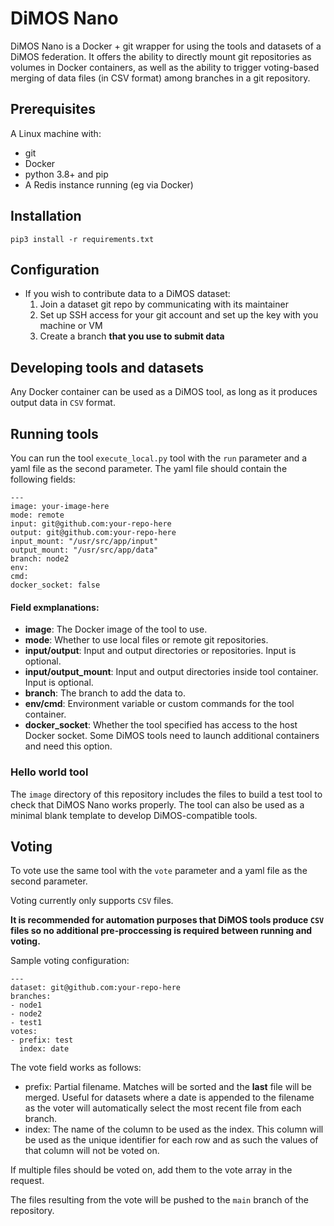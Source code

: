 # DiMOS Nano

DiMOS Nano is a Docker + git wrapper for using the tools and datasets of a DiMOS federation. It offers the ability to directly mount git repositories as volumes in Docker containers, as well as the ability to trigger voting-based merging of data files (in CSV format) among branches in a git repository.

## Prerequisites

A Linux machine with:

- git
- Docker
- python 3.8+ and pip
- A Redis instance running (eg via Docker)

## Installation

```
pip3 install -r requirements.txt
```

## Configuration

- If you wish to contribute data to a DiMOS dataset:
  1. Join a dataset git repo by communicating with its maintainer
  2. Set up SSH access for your git account and set up the key with you machine or VM
  3. Create a branch **that you use to submit data**

## Developing tools and datasets

Any Docker container can be used as a DiMOS tool, as long as it produces output data in `CSV` format.

## Running tools

You can run the tool `execute_local.py` tool with the `run` parameter and a yaml file as the second parameter. The yaml file should contain the following fields:

```
---
image: your-image-here
mode: remote
input: git@github.com:your-repo-here
output: git@github.com:your-repo-here
input_mount: "/usr/src/app/input"
output_mount: "/usr/src/app/data"
branch: node2
env:
cmd:
docker_socket: false

```
#### Field exmplanations:

- **image**: The Docker image of the tool to use.
- **mode**: Whether to use local files or remote git repositories.
- **input/output**: Input and output directories or repositories. Input is optional.
- **input/output_mount**: Input and output directories inside tool container. Input is optional.
- **branch**: The branch to add the data to.
- **env/cmd**: Environment variable or custom commands for the tool container.
- **docker_socket**: Whether the tool specified has access to the host Docker socket. Some DiMOS tools need to launch additional containers and need this option.

### Hello world tool

The `image` directory of this repository includes the files to build a test tool to check that DiMOS Nano works properly. The tool can also be used as a minimal blank template to develop DiMOS-compatible tools.

## Voting

To vote use the same tool with the `vote` parameter and a yaml file as the second parameter.

Voting currently only supports `CSV` files. 

**It is recommended for automation purposes that DiMOS tools produce `CSV` files so no additional pre-proccessing is required between running and voting.**


Sample voting configuration:

```
---
dataset: git@github.com:your-repo-here
branches:
- node1
- node2
- test1
votes:
- prefix: test
  index: date

```
The vote field works as follows:

- prefix: Partial filename. Matches will be sorted and the **last** file will be merged. Useful for datasets where a date is appended to the filename as the voter will automatically select the most recent file from each branch.
- index: The name of the column to be used as the index. This column will be used as the unique identifier for each row and as such the values of that column will not be voted on.

If multiple files should be voted on, add them to the vote array in the request.

The files resulting from the vote will be pushed to the `main` branch of the repository.